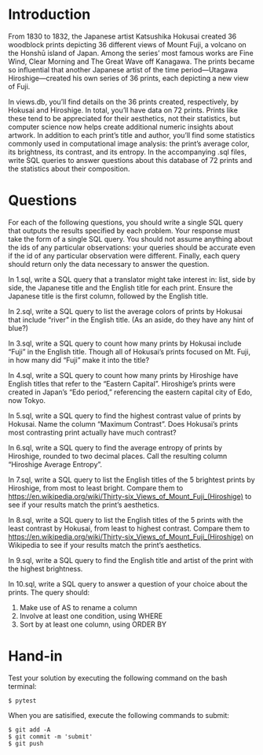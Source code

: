 # Introduction

From 1830 to 1832, the Japanese artist Katsushika Hokusai created 36 
woodblock prints depicting 36 different views of Mount Fuji, a volcano 
on the Honshū island of Japan. Among the series’ most famous works are 
Fine Wind, Clear Morning and The Great Wave off Kanagawa. The prints 
became so influential that another Japanese artist of the time period—Utagawa
Hiroshige—created his own series of 36 prints, each depicting a new view of Fuji.

In views.db, you’ll find details on the 36 prints created, respectively, by 
Hokusai and Hiroshige. In total, you’ll have data on 72 prints. Prints like 
these tend to be appreciated for their aesthetics, not their statistics, but 
computer science now helps create additional numeric insights about artwork. 
In addition to each print’s title and author, you’ll find some statistics 
commonly used in computational image analysis: the print’s average color, 
its brightness, its contrast, and its entropy. In the accompanying .sql files, 
write SQL queries to answer questions about this database of 72 prints and 
the statistics about their composition.

# Questions

For each of the following questions, you should write a single SQL query 
that outputs the results specified by each problem. Your response must take 
the form of a single SQL query. You should not assume anything about the ids 
of any particular observations: your queries should be accurate even if the 
id of any particular observation were different. Finally, each query should 
return only the data necessary to answer the question.

In 1.sql, write a SQL query that a translator might take interest in: list, 
side by side, the Japanese title and the English title for each print. Ensure 
the Japanese title is the first column, followed by the English title.

In 2.sql, write a SQL query to list the average colors of prints by Hokusai that include “river” in the English title. (As an aside, do they have any hint of blue?)

In 3.sql, write a SQL query to count how many prints by Hokusai include “Fuji” in the English title. Though all of Hokusai’s prints focused on Mt. Fuji, in how many did “Fuji” make it into the title?

In 4.sql, write a SQL query to count how many prints by Hiroshige have English titles that refer to the “Eastern Capital”. Hiroshige’s prints were created in Japan’s “Edo period,” referencing the eastern capital city of Edo, now Tokyo.

In 5.sql, write a SQL query to find the highest contrast value of prints by Hokusai. Name the column “Maximum Contrast”. Does Hokusai’s prints most contrasting print actually have much contrast?

In 6.sql, write a SQL query to find the average entropy of prints by Hiroshige, rounded to two decimal places. Call the resulting column “Hiroshige Average Entropy”.

In 7.sql, write a SQL query to list the English titles of the 5 brightest prints by Hiroshige, from most to least bright. Compare them to https://en.wikipedia.org/wiki/Thirty-six_Views_of_Mount_Fuji_(Hiroshige) to see if your results match the print’s aesthetics.

In 8.sql, write a SQL query to list the English titles of the 5 prints with the least contrast by Hokusai, from least to highest contrast. Compare them to https://en.wikipedia.org/wiki/Thirty-six_Views_of_Mount_Fuji_(Hiroshige) on Wikipedia to see if your results match the print’s aesthetics.

In 9.sql, write a SQL query to find the English title and artist of the print with the highest brightness.

In 10.sql, write a SQL query to answer a question of your choice about the prints. The query should:

  1. Make use of AS to rename a column
  1. Involve at least one condition, using WHERE
  1. Sort by at least one column, using ORDER BY
# Hand-in

Test your solution by executing the following command on the bash terminal:

```shell
$ pytest
```

When you are satisified, execute the following commands to submit:

```shell
$ git add -A
$ git commit -m 'submit'
$ git push
```
